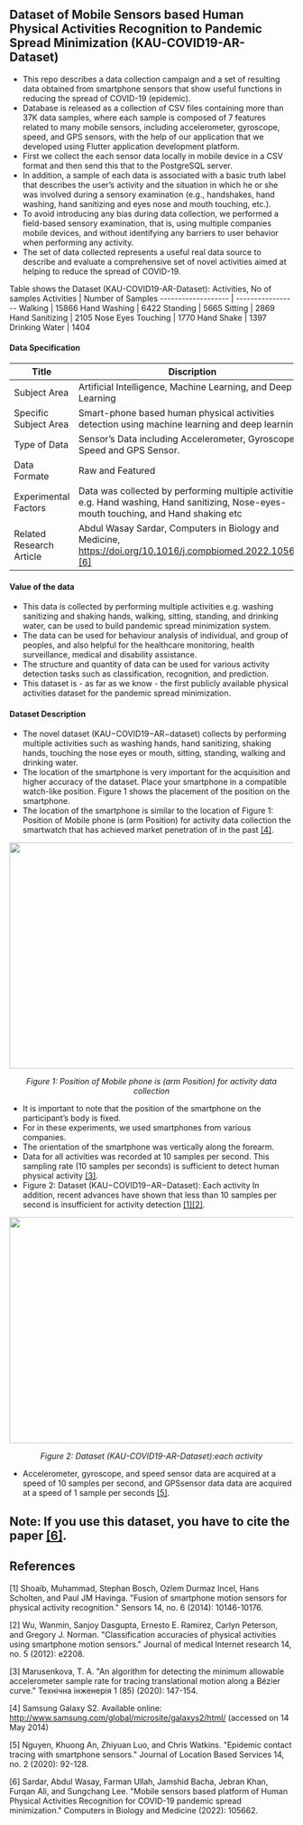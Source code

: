 ## Dataset of Mobile Sensors based Human Physical Activities Recognition to Pandemic Spread Minimization (KAU-COVID19-AR-Dataset)

* This repo describes a data collection campaign and a set of resulting data obtained from smartphone sensors that show useful functions in reducing the spread of COVID-19 (epidemic). 
* Database is released as a collection of CSV files containing more than 37K data samples, where each sample is composed of 7 features related to many mobile sensors, including accelerometer, gyroscope, speed, and GPS sensors, with the help of our application that we developed using Flutter application development platform. 
* First we collect the each sensor data locally in mobile device in a CSV format and then send this that to the PostgreSQL server. 
* In addition, a sample of each data is associated with a basic truth label that describes the user’s activity and the situation in which he or she was involved during a sensory examination (e.g., handshakes, hand washing, hand sanitizing and eyes nose and mouth touching, etc.). 
* To avoid introducing any bias during data collection, we performed a field-based sensory examination, that is, using multiple companies mobile devices, and without identifying any barriers to user behavior when performing any activity.
* The set of data collected represents a useful real data source to describe and evaluate a comprehensive set of novel activities aimed at helping to reduce the spread of COVID-19.

Table shows the Dataset (KAU-COVID19-AR-Dataset): Activities, No of samples
Activities          | Number of Samples
------------------- | -----------------
Walking             | 15866
Hand Washing        | 6422
Standing            | 5665
Sitting             | 2869
Hand Sanitizing     | 2105
Nose Eyes Touching  | 1770
Hand Shake          | 1397
Drinking Water      | 1404

#### Data Specification ####
Title                     | Discription
------------------------- | ------------------------------
Subject Area              | Artificial Intelligence, Machine Learning, and Deep Learning
Specific Subject Area     | Smart-phone based human physical activities detection using machine learning and deep learning
Type of Data              | Sensor’s Data including Accelerometer, Gyroscope, Speed and GPS Sensor.
Data Formate              | Raw and Featured
Experimental Factors      | Data was collected by performing multiple activities e.g. Hand washing, Hand sanitizing, Nose-eyes-mouth touching, and Hand shaking etc
Related Research Article  | Abdul Wasay Sardar, Computers in Biology and Medicine, https://doi.org/10.1016/j.compbiomed.2022.105662 [[6]](#6)

#### Value of the data ####
* This data is collected by performing multiple activities e.g. washing sanitizing and shaking hands, walking, sitting, standing, and drinking water, can be used
to build pandemic spread minimization system.
* The data can be used for behaviour analysis of individual, and group of peoples, and also helpful for the healthcare monitoring, health surveillance, medical
and disability assistance.
* The structure and quantity of data can be used for various activity detection tasks such as classification, recognition, and prediction.
* This dataset is - as far as we know - the first publicly available physical activities dataset for the pandemic spread minimization.

#### Dataset Description ####
* The novel dataset (KAU−COVID19−AR−dataset) collects by performing multiple activities such as washing hands, hand sanitizing, shaking hands, touching the nose
eyes or mouth, sitting, standing, walking and drinking water.
* The location of the smartphone is very important for the acquisition and higher accuracy of the dataset. Place your smartphone in a compatible watch-like position. Figure 1 shows the placement of the position on the smartphone.
* The location of the smartphone is similar to the location of Figure 1: Position of Mobile phone is (arm Position) for activity data collection the smartwatch that has achieved market penetration of in the past [[4]](#4). 

<p align="center">
<img src = "https://github.com/wasay530/-KAU-COVID19-AR-Dataset/blob/acd6c0007e57067e594fd107eac76d515b4ab8ad/mobile_position.png" title= "Dataset (KAU-COVID19-AR-Dataset):each activity" width="800" height="400" alt>
</p>
<p align="center">
  <em>Figure 1: Position of Mobile phone is (arm Position) for activity data collection</em>  
</p>

* It is important to note that the position of the smartphone on the participant’s body is fixed. 
* For in these experiments, we used smartphones from various companies.
* The orientation of the smartphone was vertically along the forearm. 
* Data for all activities was recorded at 10 samples per second. This sampling rate (10 samples per seconds) is sufficient to detect human physical activity [[3]](#3).
* Figure 2: Dataset (KAU−COVID19−AR−Dataset): Each activity In addition, recent advances have shown that less than 10 samples per second is insufficient for activity detection [[1]](#1)[[2]](#2). 

<p align="center">
<img src = "https://github.com/wasay530/-KAU-COVID19-AR-Dataset/blob/acd6c0007e57067e594fd107eac76d515b4ab8ad/Person_data.png" title= "Dataset (KAU-COVID19-AR-Dataset):each activity" width="600" height="400" alt>
</p>
<p align="center">
  <em>Figure 2: Dataset (KAU-COVID19-AR-Dataset):each activity</em>  
</p>

* Accelerometer, gyroscope, and speed sensor data are acquired at a speed of 10 samples per second, and GPSsensor data data are acquired at a speed of 1 sample per 
seconds [[5]](#5). 

## Note: If you use this dataset, you have to cite the paper [[6]](#6).  
## References
<a id="1">[1]</a>
Shoaib, Muhammad, Stephan Bosch, Ozlem Durmaz Incel, Hans Scholten, and Paul JM Havinga. "Fusion of smartphone motion sensors for physical activity recognition." Sensors 14, no. 6 (2014): 10146-10176.

<a id="2">[2]</a>
Wu, Wanmin, Sanjoy Dasgupta, Ernesto E. Ramirez, Carlyn Peterson, and Gregory J. Norman. "Classification accuracies of physical activities using smartphone motion sensors." Journal of medical Internet research 14, no. 5 (2012): e2208.

<a id="3">[3]</a>
Marusenkova, T. A. "An algorithm for detecting the minimum allowable accelerometer sample rate for tracing translational motion along a Bézier curve." Технічна інженерія 1 (85) (2020): 147-154.

<a id="4">[4]</a>
Samsung Galaxy S2. Available online: http://www.samsung.com/global/microsite/galaxys2/html/ (accessed on 14 May 2014)

<a id="5">[5]</a>
Nguyen, Khuong An, Zhiyuan Luo, and Chris Watkins. "Epidemic contact tracing with smartphone sensors." Journal of Location Based Services 14, no. 2 (2020): 92-128.

<a id="6">[6]</a>
Sardar, Abdul Wasay, Farman Ullah, Jamshid Bacha, Jebran Khan, Furqan Ali, and Sungchang Lee. "Mobile sensors based platform of Human Physical Activities Recognition for COVID-19 pandemic spread minimization." Computers in Biology and Medicine (2022): 105662.
